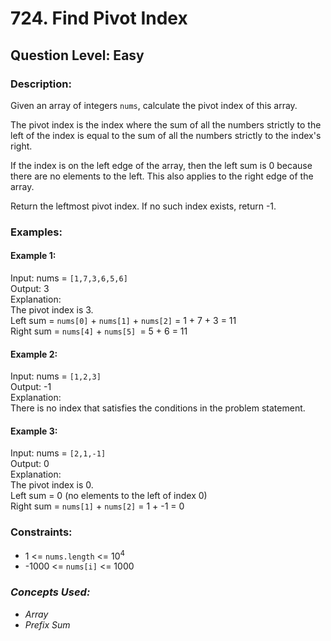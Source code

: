 # 724. Find Pivot Index
## Question Level: Easy
### Description:
Given an array of integers `nums`, calculate the pivot index of this array.

The pivot index is the index where the sum of all the numbers strictly to the left of the index is equal to the sum of all the numbers strictly to the index's right.

If the index is on the left edge of the array, then the left sum is 0 because there are no elements to the left. This also applies to the right edge of the array.

Return the leftmost pivot index. If no such index exists, return -1.

### Examples:
#### Example 1:

Input: nums = `[1,7,3,6,5,6]`  
Output: 3  
Explanation:  
The pivot index is 3.  
Left sum = `nums[0]` + `nums[1]` + `nums[2]` = 1 + 7 + 3 = 11  
Right sum = `nums[4]` + `nums[5] `= 5 + 6 = 11  
#### Example 2:

Input: nums = `[1,2,3]`  
Output: -1  
Explanation:  
There is no index that satisfies the conditions in the problem statement.
#### Example 3:

Input: nums = `[2,1,-1]`  
Output: 0  
Explanation:  
The pivot index is 0.  
Left sum = 0 (no elements to the left of index 0)  
Right sum = `nums[1]` + `nums[2]` = 1 + -1 = 0

### Constraints:

- 1 <= `nums.length` <= 10<sup>4</sup>
- -1000 <= `nums[i]` <= 1000
 
### <i>Concepts Used:
- Array
- Prefix Sum</i>
